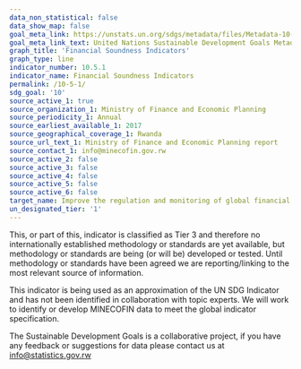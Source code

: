 ```yaml
---
data_non_statistical: false
data_show_map: false
goal_meta_link: https://unstats.un.org/sdgs/metadata/files/Metadata-10-05-01.pdf
goal_meta_link_text: United Nations Sustainable Development Goals Metadata (pdf 865kB)
graph_title: 'Financial Soundness Indicators'
graph_type: line
indicator_number: 10.5.1
indicator_name: Financial Soundness Indicators
permalink: /10-5-1/
sdg_goal: '10'
source_active_1: true
source_organization_1: Ministry of Finance and Economic Planning
source_periodicity_1: Annual
source_earliest_available_1: 2017
source_geographical_coverage_1: Rwanda
source_url_text_1: Ministry of Finance and Economic Planning report
source_contact_1: info@minecofin.gov.rw
source_active_2: false
source_active_3: false
source_active_4: false
source_active_5: false
source_active_6: false
target_name: Improve the regulation and monitoring of global financial markets and institutions and strengthen the implementation of such regulations
un_designated_tier: '1'
---
```

This, or part of this, indicator is classified as Tier 3 and therefore no internationally established methodology or standards are yet available, but methodology or standards are being (or will be) developed or tested. Until methodology or standards have been agreed we are reporting/linking to the most relevant source of information.

This indicator is being used as an approximation of the UN SDG Indicator and has not been identified in collaboration with topic experts. We will work to identify or develop MINECOFIN data to meet the global indicator specification.
  
The Sustainable Development Goals is a collaborative project, if you have any feedback or suggestions for data please contact us at <info@statistics.gov.rw>
